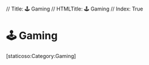 // Title: 🕹️ Gaming
// HTMLTitle: <span class="twa twa-joystick"><span>🕹️</span></span> Gaming
// Index: True

# <span class="twa twa-joystick"><span>🕹️</span></span> Gaming

<div><span>[staticoso:Category:Gaming]</span></div>
